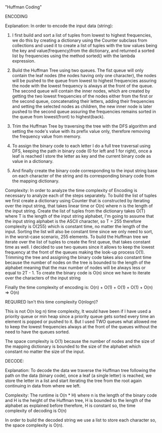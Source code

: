 "Huffman Coding"ENCODINGExplanation:In order to encode the input data (string):1. I first build and sort a list of tuples from lowest to highest frequencies, we do this by creating a dictionaryusing the Counter subclass from collections and used it to create a list of tuples with the tow values being the keyand value(frequency)from the dictionary, and returned a sorted list by frequencies using the method sorted() with thelambda expression.2. Build the Huffman Tree using two queues. The fist queue will only contain the leaf nodes (the nodes having only onecharacter), the nodes will be pushed to the queue from lowest to highest frequencies assuring the node with the lowestfrequency is always at the front of the queue. The second queue will contain the inner nodes, which are createdby getting the two lowest frequencies of the nodes either from the first or the second queue, concatenating theirletters, adding their frequencies and setting the selected nodes as children, the new inner node is later pushed tothe second queue assuring the frequencies remains sorted in the queue from lowest(front) to highest(back).3. Trim the Huffman Tree by traversing the tree with the DFS algorithm and setting the node's value with its prefixvalue only, therefore removing the frequency value from memory.4. To assign the binary code to each letter I do a full tree traversal using DFS, keeping the path in binary code(0 for left and 1 for right), once a leaf is reached I store the letter as key and the current binary code as value ina dictionary.5. And finally create the binary code corresponding to the input string base on each character of the string and itscorresponding binary code from the mapping dictionary.Complexity:In order to analyze the time complexity of Encoding is necessary to analyze each of the steps separately. To build thelist of tuples we first create a dictionary using Counter that is constructed by iterating over the input string, thattakes linear time or O(n) where n is the length of the input string. Create the list of tuples from the dictionary takesO(T) where T is the length of the input string alphabet, I'm going to assume that the input string alphabet is the ASCIIcharacter, so T = 255 therefore complexity is O(255) which is constant time, no matter the length of the input.Sorting the list will also be constant time since we only need to sort, in the worst-case scenario, 255 elements.To build the Huffman tree we iterate over the list of tuples to create the first queue, that takes constant time as well.I decided to use two queues since it allows to keep the lowest frequency at the front of the queuesmaking the look-up process O(1). Trimming the tree and assigning the binary code takes also constant time because thenumber of nodes on the tree is bounded to the length of the alphabet meaning that the max number of nodes will be alwaysless or equal to 2T - 1.To create the binary code is O(n) since we have to iterate over the characters of the input stringFinally the time complexity of encoding is: O(n) + O(1) + O(1) + O(1) + O(n) => O(n)REQUIREDIsn't this time complexity O(nlogn)?This is not O(n log n) time complexity, It would have been if I have used a priority queue or min heap since a priorityqueue gets sorted every time an element is popped or pushed to it. But I used TWO queues what allowed me to keep thelowest frequencies always at the front of the queues without the need to have the queues sorted.The space complexity is O(1) because the number of nodes and the size of the mapping dictionary is bounded to the sizeof the alphabet which constant no matter the size of the input.DECODE:Explanation:To decode the data we traverse the Huffman tree following the path on the data (binary code), once a leaf (a single letter)is reached, we store the letter in a list and start iterating the tree from the root again continuing in data from wherewe left.Complexity:The runtime is O(n * H) where n is the length of the binary code and H is the height of the Huffman tree, H is bounded to the lengthof the alphabet as explained before therefore, H is constant so, the time complexity of decoding is O(n)In order to build the decoded string we use a list to store each character so, the space complexity is O(n).